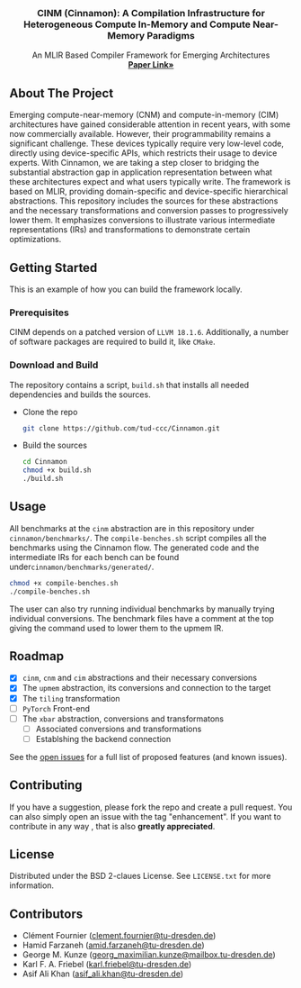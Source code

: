 
<br />
<div align="center">
  
  <h3 align="center">CINM (Cinnamon): A Compilation Infrastructure for Heterogeneous Compute In-Memory and Compute Near-Memory Paradigms</h3>

  <p align="center">
    An MLIR Based Compiler Framework for Emerging Architectures
    <br />
    <a href="https://arxiv.org/abs/2301.07486"><strong>Paper Link»</strong></a>
    <br />
  </p>
</div>

<!-- ABOUT THE PROJECT -->
## About The Project

Emerging compute-near-memory (CNM) and compute-in-memory (CIM) architectures have gained considerable attention in recent years, with some now commercially available. However, their programmability remains a significant challenge. These devices typically require very low-level code, directly using device-specific APIs, which restricts their usage to device experts. With Cinnamon, we are taking a step closer to bridging the substantial abstraction gap in application representation between what these architectures expect and what users typically write. The framework is based on MLIR, providing domain-specific and device-specific hierarchical abstractions. This repository includes the sources for these abstractions and the necessary transformations and conversion passes to progressively lower them. It emphasizes conversions to illustrate various intermediate representations (IRs) and transformations to demonstrate certain optimizations.

<!-- 
### Built With

The CINM framework depends on a patched version of LLVM 18.1.6.
Additionally, a number of software packages are required to build it, like CMake.  -->
<!-- 
* [![MLIR][mlir]][Mlir-url]
* [![CMake][CMake]][React-url] -->

<!-- GETTING STARTED -->
## Getting Started

This is an example of how you can build the framework locally.

### Prerequisites

CINM depends on a patched version of `LLVM 18.1.6`.
Additionally, a number of software packages are required to build it, like `CMake`. 

### Download and Build 

The repository contains a script, `build.sh` that installs all needed dependencies and builds the sources.

* Clone the repo
   ```sh
   git clone https://github.com/tud-ccc/Cinnamon.git
   ```
* Build the sources
   ```sh
   cd Cinnamon
   chmod +x build.sh
   ./build.sh
   ```

<!-- USAGE EXAMPLES -->
## Usage
All benchmarks at the `cinm` abstraction are in this repository under `cinnamon/benchmarks/`. The `compile-benches.sh` script compiles all the benchmarks using the Cinnamon flow. The generated code and the intermediate IRs for each bench can be found under`cinnamon/benchmarks/generated/`.

   ```sh
   chmod +x compile-benches.sh
   ./compile-benches.sh
   ```
The user can also try running individual benchmarks by manually trying individual conversions. The benchmark files have a comment at the top giving the command used to lower them to the upmem IR.

<!-- ROADMAP -->
## Roadmap

- [x] `cinm`, `cnm` and `cim` abstractions and their necessary conversions 
- [x] The `upmem` abstraction, its conversions and connection to the target
- [x] The `tiling` transformation
- [ ] `PyTorch` Front-end
- [ ] The `xbar` abstraction, conversions and transformatons
    - [ ] Associated conversions and transformations
    - [ ] Establshing the backend connection

See the [open issues](https://github.com/tud-ccc/Cinnamon/issues) for a full list of proposed features (and known issues).

<!-- CONTRIBUTING -->
## Contributing

If you have a suggestion, please fork the repo and create a pull request. You can also simply open an issue with the tag "enhancement".
If you want to contribute in any way , that is also **greatly appreciated**.

<!-- LICENSE -->
## License

Distributed under the BSD 2-claues License. See `LICENSE.txt` for more information.

<!-- CONTACT -->
## Contributors

- Clément Fournier (clement.fournier@tu-dresden.de)
- Hamid Farzaneh (amid.farzaneh@tu-dresden.de)
- George M. Kunze (georg_maximilian.kunze@mailbox.tu-dresden.de)
- Karl F. A. Friebel (karl.friebel@tu-dresden.de)
- Asif Ali Khan (asif_ali.khan@tu-dresden.de)
